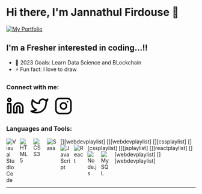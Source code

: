 # Hi there, I'm Jannathul Firdouse 👋 

[![My Portfolio](https://img.shields.io/badge/-My%20Portfolio%20%E2%86%92-gray.svg?colorB=ff652f&style=for-the-badge)](https://firdouse.netlify.app/)

## I'm a Fresher interested in coding...!!

- 🥅 2023 Goals: Learn Data Science and BLockchain
- ⚡ Fun fact: I love to draw 

### Connect with me:

[![website](./img/linkedin-light.svg)](https://www.linkedin.com/in/firdouse/-light-mode-only)
&nbsp;&nbsp;
[![website](./img/twitter-light.svg)](https://twitter.com/-light-mode-only)
&nbsp;&nbsp;
[![website](./img/instagram-light.svg)](https://instagram.com/-light-mode-only)

### Languages and Tools:

[<img align="left" alt="Visual Studio Code" width="26px" src="https://cdn.jsdelivr.net/gh/devicons/devicon/icons/vscode/vscode-original.svg" style="padding-right:10px;" />][webdevplaylist]
[<img align="left" alt="HTML5" width="26px" src="https://cdn.jsdelivr.net/gh/devicons/devicon/icons/html5/html5-original.svg" style="padding-right:10px;" />][webdevplaylist]
[<img align="left" alt="CSS3" width="26px" src="https://cdn.jsdelivr.net/gh/devicons/devicon/icons/css3/css3-original.svg" style="padding-right:10px;" />][cssplaylist]
[<img align="left" alt="Sass" width="26px" src="https://cdn.jsdelivr.net/gh/devicons/devicon/icons/sass/sass-original.svg" style="padding-right:10px;" />][cssplaylist]
[<img align="left" alt="JavaScript" width="26px" src="https://cdn.jsdelivr.net/gh/devicons/devicon/icons/javascript/javascript-original.svg" style="padding-right:10px;" />][jsplaylist]
[<img align="left" alt="React" width="26px" src="https://cdn.jsdelivr.net/gh/devicons/devicon/icons/react/react-original.svg" style="padding-right:10px;" />][reactplaylist]
[<img align="left" alt="Node.js" width="26px" src="https://cdn.jsdelivr.net/gh/devicons/devicon/icons/nodejs/nodejs-original.svg" style="padding-right:10px;" />][webdevplaylist]
[<img align="left" alt="MySQL" width="26px" src="https://cdn.jsdelivr.net/gh/devicons/devicon/icons/mysql/mysql-original.svg" style="padding-right:10px;" />][webdevplaylist]


<br />
<br />

---


[website]: https://firdouse.netlify.app/
[twitter]: https://twitter.com/
[youtube]: https://youtube.com/
[instagram]: https://instagram.com/
[linkedin]: https://www.linkedin.com/in/firdouse/


